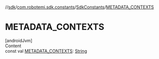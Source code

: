 //[sdk](../../../index.md)/[com.robotemi.sdk.constants](../index.md)/[SdkConstants](index.md)/[METADATA_CONTEXTS](-m-e-t-a-d-a-t-a_-c-o-n-t-e-x-t-s.md)



# METADATA_CONTEXTS  
[androidJvm]  
Content  
const val [METADATA_CONTEXTS](-m-e-t-a-d-a-t-a_-c-o-n-t-e-x-t-s.md): [String](https://kotlinlang.org/api/latest/jvm/stdlib/kotlin/-string/index.html)  



